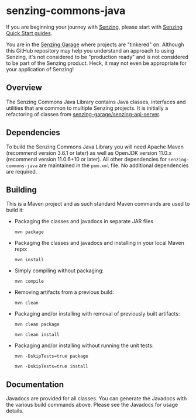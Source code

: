 # senzing-commons-java

If you are beginning your journey with [Senzing],
please start with [Senzing Quick Start guides].

You are in the [Senzing Garage] where projects are "tinkered" on.
Although this GitHub repository may help you understand an approach to using Senzing,
it's not considered to be "production ready" and is not considered to be part of the Senzing product.
Heck, it may not even be appropriate for your application of Senzing!

## Overview

The Senzing Commons Java Library contains Java classes, interfaces and utilities
that are common to multiple Senzing projects. It is initially a refactoring of
classes from [senzing-garage/senzing-api-server].

## Dependencies

To build the Senzing Commons Java Library you will need Apache Maven (recommend
version 3.6.1 or later) as well as OpenJDK version 11.0.x (recommend version
11.0.6+10 or later). All other dependencies for `senzing-commons-java` are
maintained in the `pom.xml` file. No additional dependencies are required.

## Building

This is a Maven project and as such standard Maven commands are used to build it:

- Packaging the classes and javadocs in separate JAR files
  ```console
  mvn package
  ```
- Packaging the classes and javadocs and installing in your local Maven repo:
  ```console
  mvn install
  ```
- Simply compiling without packaging:
  ```console
  mvn compile
  ```
- Removing artifacts from a previous build:
  ```console
  mvn clean
  ```
- Packaging and/or installing with removal of previously built artifacts:
  ```console
  mvn clean package
  ```
  ```console
  mvn clean install
  ```
- Packaging and/or installing without running the unit tests:
  ```console
  mvn -DskipTests=true package
  ```
  ```console
  mvn -DskipTests=true install
  ```

## Documentation

Javadocs are provided for all classes. You can generate the Javadocs with the
various build commands above. Please see the Javadocs for usage details.

[Senzing]: https://senzing.com/
[Senzing Quick Start guides]: https://docs.senzing.com/quickstart/
[Senzing Garage]: https://github.com/senzing-garage
[senzing-garage/senzing-api-server]: https://github.com/senzing-garage/senzing-api-server
